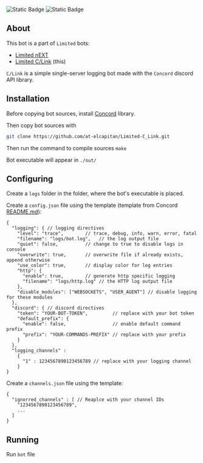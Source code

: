 ![Static Badge](https://img.shields.io/badge/Language-C-lightgrey) ![Static Badge](https://img.shields.io/badge/Library-Concord-purple)

## About

This bot is a part of `Limited` bots:
- [Limited nEXT](https://github.com/at-elcapitan/Limited_Py)
- [Limited C/Link](https://github.com/at-elcapitan/Limited-C_Link) (this)

`C/Link` is a simple single-server logging bot made with the `Concord` discord API library.

## Installation

Before copying bot sources, install [Concord](https://github.com/Cogmasters/concord) library.

Then copy bot sources with
``` bash
git clone https://github.com/at-elcapitan/Limited-C_Link.git
```

Then run the command to compile sources
``` make ```

Bot executable will appear in `./out/`

## Configuring

Create a `logs` folder in the folder, where the bot's executable is placed.

Create a `config.json` file using the template (template from Concord [README.md](https://github.com/Cogmasters/concord#configuring-concord)):

```
{
  "logging": { // logging directives
    "level": "trace",        // trace, debug, info, warn, error, fatal
    "filename": "logs/bot.log",   // the log output file
    "quiet": false,          // change to true to disable logs in console
    "overwrite": true,       // overwrite file if already exists, append otherwise
    "use_color": true,       // display color for log entries
    "http": {
      "enable": true,        // generate http specific logging
      "filename": "logs/http.log" // the HTTP log output file
    },
    "disable_modules": ["WEBSOCKETS", "USER_AGENT"] // disable logging for these modules
  },
  "discord": { // discord directives
    "token": "YOUR-BOT-TOKEN",         // replace with your bot token
    "default_prefix": {                 
      "enable": false,                 // enable default command prefix
      "prefix": "YOUR-COMMANDS-PREFIX" // replace with your prefix
    }
  },
  "logging_channels" :
    {
      "1" : 1234567890123456789 // replace with your logging channel
    }
}
```

Create a `channels.json` file using the template:
```
{
  "ignorred_channels" : [ // Reaplce with your channel IDs
    "1234567890123456789", 
    ...
  ]
}
```

## Running

Run `bot` file
